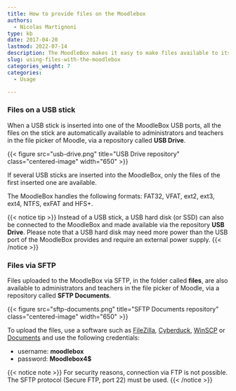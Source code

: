 ```yaml
---
title: How to provide files on the Moodlebox
authors:
  - Nicolas Martignoni
type: kb
date: 2017-04-20
lastmod: 2022-07-14
description: The MoodleBox makes it easy to make files available to its users, using the methods described below
slug: using-files-with-the-moodlebox
categories_weight: 7
categories:
  - Usage

---
```

### Files on a USB stick

When a USB stick is inserted into one of the MoodleBox USB ports, all the files on the stick are automatically available to administrators and teachers in the file picker of Moodle, via a repository called __USB Drive__.

{{< figure src="usb-drive.png" title="USB Drive repository" class="centered-image" width="650" >}}

If several USB sticks are inserted into the MoodleBox, only the files of the first inserted one are available.

The MoodleBox handles the following formats: FAT32, VFAT, ext2, ext3, ext4, NTFS, exFAT and HFS+.

{{< notice tip >}}
Instead of a USB stick, a USB hard disk (or SSD) can also be connected to the MoodleBox and made available via the repository __USB Drive__. Please note that a USB hard disk may need more power than the USB port of the MoodleBox provides and require an external power supply.
{{< /notice >}}

### Files via SFTP

Files uploaded to the MoodleBox via SFTP, in the folder called __files__, are also available to administrators and teachers in the file picker of Moodle, via a repository called __SFTP Documents__.

{{< figure src="sftp-documents.png" title="SFTP Documents repository" class="centered-image" width="650" >}}

To upload the files, use a software such as [FileZilla][1], [Cyberduck][2], [WinSCP][3] or [Documents][4] and use the following credentials:

  * username: __moodlebox__
  * password: __Moodlebox4$__

{{< notice note >}}
For security reasons, connection via FTP is not possible. The SFTP protocol (Secure FTP, port 22) must be used.
{{< /notice >}}

 [1]: https://filezilla-project.org/
 [2]: https://cyberduck.io/
 [3]: http://winscp.net/
 [4]: https://readdle.com/products/documents/
